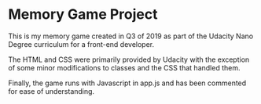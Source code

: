 # Memory Game Project

This is my memory game created in Q3 of 2019 as part of the Udacity Nano Degree curriculum for a front-end developer.

The HTML and CSS were primarily provided by Udacity with the exception of some minor modifications to classes and the CSS that handled them.

Finally, the game runs with Javascript in app.js and has been commented for ease of understanding.
